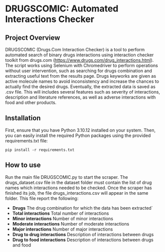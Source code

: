 # DRUGSCOMIC: Automated Interactions Checker

## Project Overview
DRUGSCOMIC (Drugs.Com Interaction Checker) is a tool to perform automated search of binary drugs interactions using interaction checker toolkit from drugs.com (https://www.drugs.com/drug_interactions.html). The script works using Selenium with Chromedriver to perform operations without user intervention, such as searching for drugs combination and extracting useful text from the results page. Drugs keyworks are given as active molecule names to avoid inconsistency and increase the chances to actually find the desired drugs. Eventually, the extracted data is saved as .csv file. This will includes several features such as severity of interactions, description and literature references, as well as adverse interactions with food and other products.

## Installation 
First, ensure that you have Python 3.10.12 installed on your system. Then, you can easily install the required Python packages using the provided requirements.txt file:

`pip install -r requirements.txt` 

## How to use
Run the main file DRUGSCOMIC.py to start the scraper. The drugs_dataset.csv file in the dataset folder must contain the list of drug names which interactions needed to be checked. Once the scraper has finished its job, the file drugs_interactions.csv will appear in the same folder. This file report the following:

- **Drugs** The drug combination for which the data has been extracted`
- **Total interactions** Total number of interactions
- **Minor interactions** Number of minor interactions
- **Moderate interactions** Number of moderate interactions
- **Major interactions** Number of major interactions
- **Drug to drug interactions** Description of interactions between drugs 
- **Drug to food interactions** Description of interactions between drugs and food                    



